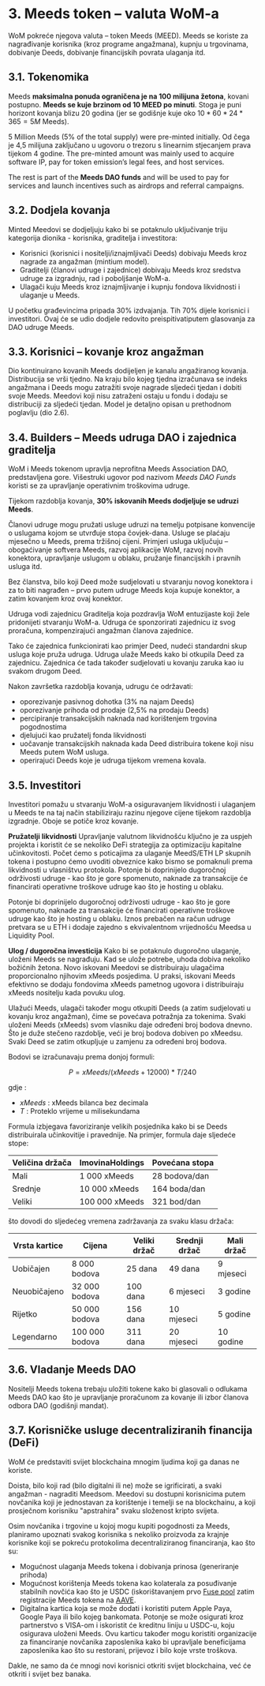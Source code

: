 # 3. Meeds token – valuta WoM-a

WoM pokreće njegova valuta – token Meeds (MEED). Meeds se koriste za nagrađivanje korisnika (kroz programe angažmana), kupnju u trgovinama, dobivanje Deeds, dobivanje financijskih povrata ulaganja itd.

## 3.1. Tokenomika

Meeds **maksimalna ponuda ograničena je na 100 milijuna žetona**, kovani postupno. **Meeds se kuje brzinom od 10 MEED po minuti**. Stoga je puni horizont kovanja blizu 20 godina (jer se godišnje kuje oko $10*60*24*365 = 5M$ Meeds).

5 Million Meeds (5% of the total supply) were pre-minted initially. Od čega je 4,5 milijuna zaključano u ugovoru o trezoru s linearnim stjecanjem prava tijekom 4 godine. The pre-minted amount was mainly used to acquire software IP, pay for token emission’s legal fees, and host services.

The rest is part of the __Meeds DAO funds__ and will be used to pay for services and launch incentives such as airdrops and referral campaigns.


## 3.2. Dodjela kovanja

Minted Meedovi se dodjeljuju kako bi se potaknulo uključivanje triju kategorija dionika - korisnika, graditelja i investitora:

- Korisnici (korisnici i nositelji/iznajmljivači Deeds) dobivaju Meeds kroz nagrade za angažman (mintium model).
- Graditelji (članovi udruge i zajednice) dobivaju Meeds kroz sredstva udruge za izgradnju, rad i poboljšanje WoM-a.
- Ulagači kuju Meeds kroz iznajmljivanje i kupnju fondova likvidnosti i ulaganje u Meeds.

U početku građevincima pripada 30% izdvajanja. Tih 70% dijele korisnici i investitori. Ovaj će se udio dodjele redovito preispitivati ​​putem glasovanja za DAO udruge Meeds.

## 3.3. Korisnici – kovanje kroz angažman

Dio kontinuirano kovanih Meeds dodijeljen je kanalu angažiranog kovanja. Distribucija se vrši tjedno. Na kraju bilo kojeg tjedna izračunava se indeks angažmana i Deeds mogu zatražiti svoje nagrade sljedeći tjedan i dobiti svoje Meeds. Meedovi koji nisu zatraženi ostaju u fondu i dodaju se distribuciji za sljedeći tjedan. Model je detaljno opisan u prethodnom poglavlju (dio 2.6).

## 3.4. Builders – Meeds udruga DAO i zajednica graditelja

WoM i Meeds tokenom upravlja neprofitna Meeds Association DAO, predstavljena gore. Višestruki ugovor pod nazivom _Meeds DAO Funds_ koristi se za upravljanje operativnim troškovima udruge.

Tijekom razdoblja kovanja, **30% iskovanih Meeds dodjeljuje se udruzi Meeds**.

Članovi udruge mogu pružati usluge udruzi na temelju potpisane konvencije o uslugama kojom se utvrđuje stopa čovjek-dana. Usluge se plaćaju mjesečno u Meeds, prema tržišnoj cijeni. Primjeri usluga uključuju – obogaćivanje softvera Meeds, razvoj aplikacije WoM, razvoj novih konektora, upravljanje uslugom u oblaku, pružanje financijskih i pravnih usluga itd.

Bez članstva, bilo koji Deed može sudjelovati u stvaranju novog konektora i za to biti nagrađen – prvo putem udruge Meeds koja kupuje konektor, a zatim kovanjem kroz ovaj konektor.

Udruga vodi zajednicu Graditelja koja pozdravlja WoM entuzijaste koji žele pridonijeti stvaranju WoM-a. Udruga će sponzorirati zajednicu iz svog proračuna, kompenzirajući angažman članova zajednice.

Tako će zajednica funkcionirati kao primjer Deed, nudeći standardni skup usluga koje pruža udruga. Udruga ulaže Meeds kako bi otkupila Deed za zajednicu. Zajednica će tada također sudjelovati u kovanju zaruka kao iu svakom drugom Deed.

Nakon završetka razdoblja kovanja, udrugu će održavati:

- oporezivanje pasivnog dohotka (3% na najam Deeds)
- oporezivanje prihoda od prodaje (2,5% na prodaju Deeds)
- percipiranje transakcijskih naknada nad korištenjem trgovina pogodnostima
- djelujući kao pružatelj fonda likvidnosti
- uočavanje transakcijskih naknada kada Deed distribuira tokene koji nisu Meeds putem WoM usluga.
- operirajući Deeds koje je udruga tijekom vremena kovala.


## 3.5. Investitori

Investitori pomažu u stvaranju WoM-a osiguravanjem likvidnosti i ulaganjem u Meeds te na taj način stabiliziraju razinu njegove cijene tijekom razdoblja izgradnje. Oboje se potiče kroz kovanje.

**Pružatelji likvidnosti** Upravljanje valutnom likvidnošću ključno je za uspjeh projekta i koristit će se nekoliko DeFi strategija za optimizaciju kapitalne učinkovitosti. Počet ćemo s poticajima za ulaganje MeedS/ETH LP skupnih tokena i postupno ćemo uvoditi obveznice kako bismo se pomaknuli prema likvidnosti u vlasništvu protokola. Potonje bi doprinijelo dugoročnoj održivosti udruge - kao što je gore spomenuto, naknade za transakcije će financirati operativne troškove udruge kao što je hosting u oblaku.

Potonje bi doprinijelo dugoročnoj održivosti udruge - kao što je gore spomenuto, naknade za transakcije će financirati operativne troškove udruge kao što je hosting u oblaku. Iznos prebačen na račun udruge pretvara se u ETH i dodaje zajedno s ekvivalentnom vrijednošću Meedsa u Liquidity Pool.

**Ulog / dugoročna investicija** Kako bi se potaknulo dugoročno ulaganje, uloženi Meeds se nagrađuju. Kad se ulože potrebe, uhoda dobiva nekoliko božićnih žetona. Novo iskovani Meedovi se distribuiraju ulagačima proporcionalno njihovim xMeeds posjedima. U praksi, iskovani Meeds efektivno se dodaju fondovima xMeeds pametnog ugovora i distribuiraju xMeeds nositelju kada povuku ulog.

Ulažući Meeds, ulagači također mogu otkupiti Deeds (a zatim sudjelovati u kovanju kroz angažman), čime se povećava potražnja za tokenima. Svaki uloženi Meeds (xMeeds) svom vlasniku daje određeni broj bodova dnevno. Što je duže stečeno razdoblje, veći je broj bodova dobiven po xMeedsu. Svaki Deed se zatim otkupljuje u zamjenu za određeni broj bodova.

Bodovi se izračunavaju prema donjoj formuli:

 $$ P = xMeeds / (xMeeds + 12000) * T / 240 $$

 gdje :

- $xMeeds$ : xMeeds bilanca bez decimala
- $T$ : Proteklo vrijeme u milisekundama

Formula izbjegava favoriziranje velikih posjednika kako bi se Deeds distribuirala učinkovitije i pravednije. Na primjer, formula daje sljedeće stope:

| **Veličina držača** | **ImovinaHoldings** | **Povećana stopa** |
| ------------------- | ------------------- | ------------------ |
| Mali                | 1 000 xMeeds        | 28 bodova/dan      |
| Srednje             | 10 000 xMeeds       | 164 boda/dan       |
| Veliki              | 100 000 xMeeds      | 321 bod/dan        |


što dovodi do sljedećeg vremena zadržavanja za svaku klasu držača:

| **Vrsta kartice** | **Cijena**     | **Veliki držač** | **Srednji držač** | **Mali držač** |
| ----------------- | -------------- | ---------------- | ----------------- | -------------- |
| Uobičajen         | 8 000 bodova   | 25 dana          | 49 dana           | 9 mjeseci      |
| Neuobičajeno      | 32 000 bodova  | 100 dana         | 6 mjeseci         | 3 godine       |
| Rijetko           | 50 000 bodova  | 156 dana         | 10 mjeseci        | 5 godine       |
| Legendarno        | 100 000 bodova | 311 dana         | 20 mjeseci        | 10 godine      |

## 3.6. Vladanje Meeds DAO

Nositelji Meeds tokena trebaju uložiti tokene kako bi glasovali o odlukama Meeds DAO kao što je upravljanje proračunom za kovanje ili izbor članova odbora DAO (godišnji mandat).

## 3.7. Korisničke usluge decentraliziranih financija (DeFi)

WoM će predstaviti svijet blockchaina mnogim ljudima koji ga danas ne koriste.

Doista, bilo koji rad (bilo digitalni ili ne) može se igrificirati, a svaki angažman - nagraditi Meedsom. Meedovi su dostupni korisnicima putem novčanika koji je jednostavan za korištenje i temelji se na blockchainu, a koji prosječnom korisniku "apstrahira" svaku složenost kripto svijeta.

Osim novčanika i trgovine u kojoj mogu kupiti pogodnosti za Meeds, planiramo upoznati svakog korisnika s nekoliko proizvoda za krajnje korisnike koji se pokreću protokolima decentraliziranog financiranja, kao što su:

- Mogućnost ulaganja Meeds tokena i dobivanja prinosa (generiranje prihoda)
- Mogućnost korištenja Meeds tokena kao kolaterala za posuđivanje stabilnih novčića kao što je USDC (iskorištavanjem prvo [Fuse pool](https://app.rari.capital/fuse) zatim registracije Meeds tokena na [AAVE](https://aave.com/).
- Digitalna kartica koja se može dodati i koristiti putem Apple Paya, Google Paya ili bilo kojeg bankomata. Potonje se može osigurati kroz partnerstvo s VISA-om i iskoristit će kreditnu liniju u USDC-u, koju osigurava uloženi Meeds. Ovu karticu također mogu koristiti organizacije za financiranje novčanika zaposlenika kako bi upravljale beneficijama zaposlenika kao što su restorani, prijevoz i bilo koje vrste troškova.

Dakle, ne samo da će mnogi novi korisnici otkriti svijet blockchaina, već će otkriti i svijet bez banaka.

 
